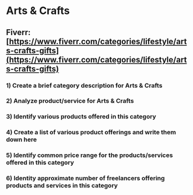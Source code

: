 # Arts & Crafts
## Fiverr: [https://www.fiverr.com/categories/lifestyle/arts-crafts-gifts](https://www.fiverr.com/categories/lifestyle/arts-crafts-gifts)
### 1) Create a brief category description for Arts & Crafts
### 2) Analyze product/service for Arts & Crafts
### 3) Identify various products offered in this category
### 4) Create a list of various product offerings and write them down here
### 5) Identify common price range for the products/services offered in this category
### 6) Identity approximate number of freelancers offering products and services in this category
